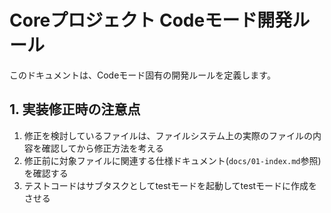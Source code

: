 # Coreプロジェクト Codeモード開発ルール

このドキュメントは、Codeモード固有の開発ルールを定義します。

## 1. 実装修正時の注意点

1. 修正を検討しているファイルは、ファイルシステム上の実際のファイルの内容を確認してから修正方法を考える
2. 修正前に対象ファイルに関連する仕様ドキュメント(`docs/01-index.md`参照)を確認する
3. テストコードはサブタスクとしてtestモードを起動してtestモードに作成をさせる
